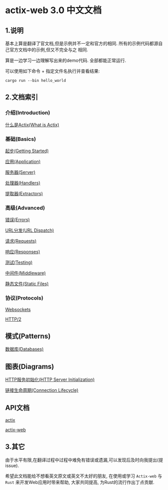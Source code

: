# actix-web 3.0 中文文档

## 1.说明
基本上算是翻译了官文档,但是示例并不一定和官方的相同. 所有的示例代码都源自己官方文档中的示例,但又不完全与之
相同.

算是一边学习一边理解写出来的demo代码. 全部都能正常运行.

可以使用如下命令 + 指定文件名执行并查看结果:

```shell script
cargo run --bin hello_world
```

## 2.文档索引
### 介绍(Introduction)
[什么是Actix(What is Actix)](doc/WhatIsActix.md)
### 基础(Basics)
[起步(Getting Started)](doc/GettingStarted.md)

[应用(Application)](doc/Application.md)

[服务器(Server)](doc/Server.md)

[处理器(Handlers)](doc/Handlers.md)

[提取器(Extractors)](doc/Extractors.md)

### 高级(Advanced)
[错误(Errors)](doc/Errors.md)

[URL分发(URL Dispatch)](doc/URLDispatch.md)

[请求(Requests)](doc/Requests.md)

[响应(Responses)](doc/Responses.md)

[测试(Testing)](doc/Testing.md)

[中间件(Middleware)](doc/Middleware.md)

[静态文件(Static Files)](doc/StaticFiles.md)

### 协议(Protocols)
[Websockets](doc/Webscokets.md)

[HTTP/2](doc/HTTP2.md)

## 模式(Patterns)
[数据库(Databases)](doc/Databases.md)

## 图表(Diagrams)
[HTTP服务初始化(HTTP Server Initialization)](doc/HTTPServerInitialization.md)

[链接生命周期(Connection Lifecycle)](doc/ConnectionLifecycle.md)

## API文档
[actix](https://docs.rs/actix)

[actix-web](https://docs.rs/actix-web/)

## 3.其它
由于水平有限,在翻译过程中过程中难免有错误或遗漏,可以发现后及时向我提出(提 issue).

希望此文档能给不想看英文原文或英文不太好的朋友, 在使用或学习 `Actix-web` 与 `Rust` 来开发Web应用时带来帮助,
大家共同提高, 为Rust的流行作出丁点贡献.
